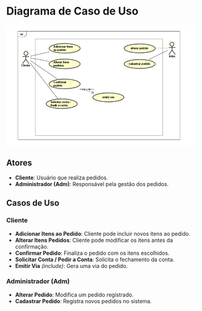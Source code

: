 # Diagrama de Caso de Uso

![Diagrama de Caso de Uso](diagram.jpeg)

## Atores
- **Cliente**: Usuário que realiza pedidos.
- **Administrador (Adm)**: Responsável pela gestão dos pedidos.

## Casos de Uso
### Cliente
- **Adicionar Itens ao Pedido**: Cliente pode incluir novos itens ao pedido.
- **Alterar Itens Pedidos**: Cliente pode modificar os itens antes da confirmação.
- **Confirmar Pedido**: Finaliza o pedido com os itens escolhidos.
- **Solicitar Conta / Pedir a Conta**: Solicita o fechamento da conta.
- **Emitir Via** *(include)*: Gera uma via do pedido.

### Administrador (Adm)
- **Alterar Pedido**: Modifica um pedido registrado.
- **Cadastrar Pedido**: Registra novos pedidos no sistema.
